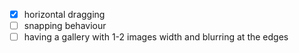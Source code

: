 - [x] horizontal dragging
- [ ] snapping behaviour
- [ ] having a gallery with 1-2 images width and blurring at the edges